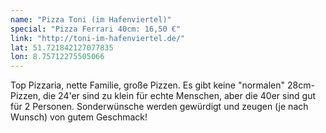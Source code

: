 ```yaml
---
name: "Pizza Toni (im Hafenviertel)"
special: "Pizza Ferrari 40cm: 16,50 €"
link: "http://toni-im-hafenviertel.de/"
lat: 51.721842127077835
lon: 8.75712275505066
---
```

Top Pizzaria, nette Familie, große Pizzen. Es gibt keine "normalen" 28cm-Pizzen, die 24'er sind zu klein für echte Menschen, aber die 40er sind gut für 2 Personen. Sonderwünsche werden gewürdigt und zeugen (je nach Wunsch) von gutem Geschmack!

